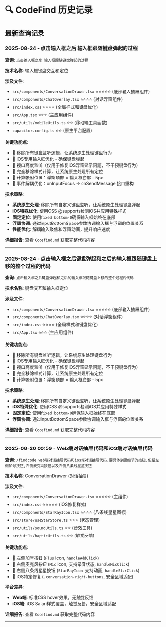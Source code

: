 # 🔍 CodeFind 历史记录

## 最新查询记录

### 2025-08-24 - 点击输入框之后 输入框跟随键盘弹起的过程

**查询**: `点击输入框之后 输入框跟随键盘弹起的过程`

**技术名称**: 输入框键盘交互和定位

**涉及文件**:
- `src/components/ConversationDrawer.tsx` ⭐⭐⭐⭐⭐ (底部输入抽屉组件)
- `src/components/ChatOverlay.tsx` ⭐⭐⭐⭐ (对话浮窗组件)
- `src/index.css` ⭐⭐⭐⭐ (全局样式和键盘优化)
- `src/App.tsx` ⭐⭐⭐ (主应用组件)
- `src/utils/mobileUtils.ts` ⭐⭐ (移动端工具函数)
- `capacitor.config.ts` ⭐⭐ (原生平台配置)

**关键功能点**:
- 🎯 移除所有键盘监听逻辑，让系统原生处理键盘行为
- 🎯 iOS专用输入框优化 - 确保键盘弹起
- 🎯 视口高度监听（仅用于修复iOS浮窗显示问题，不干预键盘行为）
- 🎯 完全移除样式计算，让系统原生处理所有定位
- 🎯 计算吸附位置：浮窗顶部 = 输入框底部 - 5px
- 🎯 事件解耦优化：onInputFocus → onSendMessage 接口重构

**技术策略**:
- **系统原生处理**: 移除所有自定义键盘监听，让系统原生处理键盘弹起
- **iOS特殊优化**: 使用CSS @supports检测iOS并应用特殊样式
- **固定定位**: 使用`fixed bottom-0`确保输入框始终在底部
- **浮窗协调**: 通过inputBottomSpace参数协调输入框与浮窗的位置关系
- **性能优化**: 解耦输入聚焦和浮窗动画，提升响应速度

**详细报告**: 查看 `Codefind.md` 获取完整代码内容

---

### 2025-08-24 - 点击输入框之后键盘弹起和之后的输入框跟随键盘上移的整个过程的代码

**查询**: `点击输入框之后键盘弹起和之后的输入框跟随键盘上移的整个过程的代码`

**技术名称**: 键盘交互和输入框定位

**涉及文件**:
- `src/components/ConversationDrawer.tsx` ⭐⭐⭐⭐⭐ (底部输入抽屉组件)
- `src/components/ChatOverlay.tsx` ⭐⭐⭐⭐ (对话浮窗组件)
- `src/index.css` ⭐⭐⭐⭐ (全局样式和键盘优化)
- `src/App.tsx` ⭐⭐⭐ (主应用组件)

**关键功能点**:
- 🎯 移除所有键盘监听逻辑，让系统原生处理键盘行为
- 🎯 iOS专用输入框优化 - 确保键盘弹起
- 🎯 视口高度监听（仅用于修复iOS浮窗显示问题，不干预键盘行为）
- 🎯 完全移除样式计算，让系统原生处理所有定位
- 🎯 计算吸附位置：浮窗顶部 = 输入框底部 - 5px

**技术策略**:
- **系统原生处理**: 移除所有自定义键盘监听，让系统原生处理键盘弹起
- **iOS特殊优化**: 使用CSS @supports检测iOS并应用特殊样式
- **固定定位**: 使用`fixed bottom-0`确保输入框始终在底部
- **浮窗协调**: 通过inputBottomSpace参数协调输入框与浮窗的位置关系

**详细报告**: 查看 `Codefind.md` 获取完整代码内容

---

### 2025-08-20 00:59 - Web端对话抽屉代码和iOS端对话抽屉代码

**查询**: `/findcode web端对话抽屉代码和ios端对话抽屉代码,要具体到更细节的按钮,包括左侧加号按钮,右侧麦克风按钮以及右侧八条线星星按钮`

**技术名称**: ConversationDrawer (对话抽屉)

**涉及文件**:
- `src/components/ConversationDrawer.tsx` ⭐⭐⭐⭐⭐ (主组件)
- `src/index.css` ⭐⭐⭐⭐⭐ (iOS修复样式)
- `src/components/StarRayIcon.tsx` ⭐⭐⭐⭐ (八条线星星图标)
- `src/store/useStarStore.ts` ⭐⭐⭐ (状态管理)
- `src/utils/soundUtils.ts` ⭐⭐ (音效工具)
- `src/utils/hapticUtils.ts` ⭐⭐ (触觉反馈)

**关键功能点**:
- 🎯 左侧加号按钮 (`Plus` icon, `handleAddClick`)
- 🎯 右侧麦克风按钮 (`Mic` icon, 支持录音状态, `handleMicClick`)
- 🎯 右侧八条线星星按钮 (`StarRayIcon`, 支持动画, `handleStarClick`)
- 🎯 iOS特定修复 (`.conversation-right-buttons`, 安全区域适配)

**平台差异**:
- **Web端**: 标准CSS hover效果，无触觉反馈
- **iOS端**: iOS Safari样式覆盖，触觉反馈，安全区域适配

**详细报告**: 查看 `Codefind.md` 获取完整代码内容

---